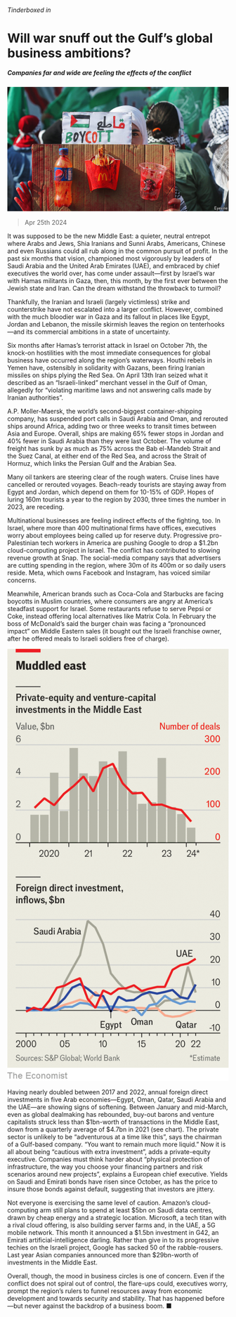 ###### Tinderboxed in

# Will war snuff out the Gulf’s global business ambitions? 

##### Companies far and wide are feeling the effects of the conflict 

![image](images/20240427_WBP003.jpg) 

> Apr 25th 2024 

It was supposed to be the new Middle East: a quieter, neutral entrepot where Arabs and Jews, Shia Iranians and Sunni Arabs, Americans, Chinese and even Russians could all rub along in the common pursuit of profit. In the past six months that vision, championed most vigorously by leaders of Saudi Arabia and the United Arab Emirates (UAE), and embraced by chief executives the world over, has come under assault—first by Israel’s war with Hamas militants in Gaza, then, this month, by the first ever  between the Jewish state and Iran. Can the dream withstand the throwback to turmoil?

Thankfully, the Iranian and Israeli (largely victimless) strike and counterstrike have not escalated into a larger conflict. However, combined with the much bloodier war in Gaza and its fallout in places like Egypt, Jordan and Lebanon, the missile skirmish leaves the region on tenterhooks—and its commercial ambitions in a state of uncertainty. 

Six months after Hamas’s terrorist attack in Israel on October 7th, the knock-on hostilities with the most immediate consequences for global business have occurred along the region’s waterways. Houthi rebels in Yemen have, ostensibly in solidarity with Gazans, been firing Iranian missiles on ships plying the Red Sea. On April 13th Iran seized what it described as an “Israeli-linked” merchant vessel in the Gulf of Oman, allegedly for “violating maritime laws and not answering calls made by Iranian authorities”. 

A.P. Moller-Maersk, the world’s second-biggest container-shipping company, has suspended port calls in Saudi Arabia and Oman, and rerouted ships around Africa, adding two or three weeks to transit times between Asia and Europe. Overall, ships are making 65% fewer stops in Jordan and 40% fewer in Saudi Arabia than they were last October. The volume of freight has sunk by as much as 75% across the Bab el-Mandeb Strait and the Suez Canal, at either end of the Red Sea, and across the Strait of Hormuz, which links the Persian Gulf and the Arabian Sea. 

Many oil tankers are steering clear of the rough waters. Cruise lines have cancelled or rerouted voyages. Beach-ready tourists are staying away from Egypt and Jordan, which depend on them for 10-15% of GDP. Hopes of luring 160m tourists a year to the region by 2030, three times the number in 2023, are receding. 

Multinational businesses are feeling indirect effects of the fighting, too. In Israel, where more than 400 multinational firms have offices, executives worry about employees being called up for reserve duty. Progressive pro-Palestinian tech workers in America are pushing Google to drop a $1.2bn cloud-computing project in Israel. The conflict has contributed to slowing revenue growth at Snap. The social-media company says that advertisers are cutting spending in the region, where 30m of its 400m or so daily users reside. Meta, which owns Facebook and Instagram, has voiced similar concerns. 

Meanwhile, American brands such as Coca-Cola and Starbucks are facing boycotts in Muslim countries, where consumers are angry at America’s steadfast support for Israel. Some restaurants refuse to serve Pepsi or Coke, instead offering local alternatives like Matrix Cola. In February the boss of McDonald’s said the burger chain was facing a “pronounced impact” on Middle Eastern sales (it bought out the Israeli franchise owner, after he offered meals to Israeli soldiers free of charge). 

![image](images/20240427_WBC442.png) 


Having nearly doubled between 2017 and 2022, annual foreign direct investments in five Arab economies—Egypt, Oman, Qatar, Saudi Arabia and the UAE—are showing signs of softening. Between January and mid-March, even as global dealmaking has rebounded, buy-out barons and venture capitalists struck less than $1bn-worth of transactions in the Middle East, down from a quarterly average of $4.7bn in 2021 (see chart). The private sector is unlikely to be “adventurous at a time like this”, says the chairman of a Gulf-based company. “You want to remain much more liquid.” Now it is all about being “cautious with extra investment”, adds a private-equity executive. Companies must think harder about “physical protection of infrastructure, the way you choose your financing partners and risk scenarios around new projects”, explains a European chief executive. Yields on Saudi and Emirati bonds have risen since October, as has the price to insure those bonds against default, suggesting that investors are jittery.

Not everyone is exercising the same level of caution. Amazon’s cloud-computing arm still plans to spend at least $5bn on Saudi data centres, drawn by cheap energy and a strategic location. Microsoft, a tech titan with a rival cloud offering, is also building server farms and, in the UAE, a 5G mobile network. This month it announced a $1.5bn investment in G42, an Emirati artificial-intelligence darling. Rather than give in to its progressive techies on the Israeli project, Google has sacked 50 of the rabble-rousers. Last year Asian companies announced more than $29bn-worth of investments in the Middle East. 

Overall, though, the mood in business circles is one of concern. Even if the conflict does not spiral out of control, the flare-ups could, executives worry, prompt the region’s rulers to funnel resources away from economic development and towards security and stability. That has happened before—but never against the backdrop of a business boom. ■


